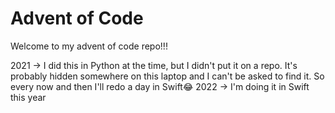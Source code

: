 # Advent of Code 

Welcome to my advent of code repo!!! 

2021 -> I did this in Python at the time, but I didn't put it on a repo. It's probably hidden somewhere on this laptop and I can't be asked to find it. So every now and then I'll redo a day in Swift😂
2022 -> I'm doing it in Swift this year